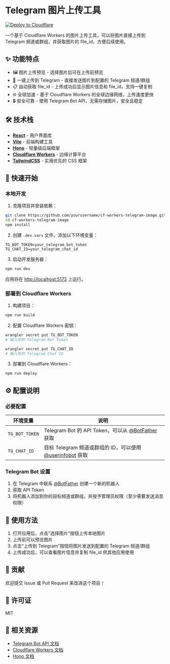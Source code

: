 # Telegram 图片上传工具

[![Deploy to Cloudflare](https://deploy.workers.cloudflare.com/button)](https://deploy.workers.cloudflare.com/?url=https://github.com/cloudflare/templates/tree/main/vite-react-template)

一个基于 Cloudflare Workers 的图片上传工具，可以将图片直接上传到 Telegram 频道或群组，并获取图片的 file_id，方便后续使用。

## ✨ 功能特点

- 🖼️ 图片上传预览 - 选择图片后可在上传前预览
- 🚀 一键上传到 Telegram - 直接发送图片到配置的 Telegram 频道/群组
- 📋 自动获取 file_id - 上传成功后显示图片信息和 file_id，支持一键复制
- 🌐 全球加速 - 基于 Cloudflare Workers 的全球边缘网络，上传速度更快
- 🔒 安全可靠 - 使用 Telegram Bot API，无需存储图片，安全且稳定

## 🛠️ 技术栈

- [**React**](https://react.dev/) - 用户界面库
- [**Vite**](https://vite.dev/) - 前端构建工具
- [**Hono**](https://hono.dev/) - 轻量级后端框架
- [**Cloudflare Workers**](https://developers.cloudflare.com/workers/) - 边缘计算平台
- [**TailwindCSS**](https://tailwindcss.com/) - 实用优先的 CSS 框架

## 🚀 快速开始

### 本地开发

1. 克隆项目并安装依赖：

```bash
git clone https://github.com/yourusername/cf-workers-telegram-image.git
cd cf-workers-telegram-image
npm install
```

2. 创建 `.dev.vars` 文件，添加以下环境变量：

```
TG_BOT_TOKEN=your_telegram_bot_token
TG_CHAT_ID=your_telegram_chat_id
```

3. 启动开发服务器：

```bash
npm run dev
```

应用将在 [http://localhost:5173](http://localhost:5173) 上运行。

### 部署到 Cloudflare Workers

1. 构建项目：

```bash
npm run build
```

2. 配置 Cloudflare Workers 密钥：

```bash
wrangler secret put TG_BOT_TOKEN
# 输入你的 Telegram Bot Token

wrangler secret put TG_CHAT_ID
# 输入你的 Telegram Chat ID
```

3. 部署到 Cloudflare Workers：

```bash
npm run deploy
```

## ⚙️ 配置说明

### 必要配置

| 环境变量 | 说明 |
|---------|------|
| `TG_BOT_TOKEN` | Telegram Bot 的 API Token，可以从 [@BotFather](https://t.me/BotFather) 获取 |
| `TG_CHAT_ID` | 目标 Telegram 频道或群组的 ID，可以使用 [@userinfobot](https://t.me/userinfobot) 获取 |

### Telegram Bot 设置

1. 在 Telegram 中联系 [@BotFather](https://t.me/BotFather) 创建一个新的机器人
2. 获取 API Token
3. 将机器人添加到你的目标频道或群组，并授予管理员权限（至少需要发送消息权限）

## 📝 使用方法

1. 打开应用后，点击"选择图片"按钮上传本地图片
2. 上传前可以预览图片
3. 点击"上传到 Telegram"按钮将图片发送到配置的 Telegram 频道/群组
4. 上传成功后，可以查看图片信息并复制 file_id 供其他应用使用

## 🤝 贡献

欢迎提交 Issue 或 Pull Request 来改进这个项目！

## 📄 许可证

MIT

## 🔗 相关资源

- [Telegram Bot API 文档](https://core.telegram.org/bots/api)
- [Cloudflare Workers 文档](https://developers.cloudflare.com/workers/)
- [Hono 文档](https://hono.dev/)
